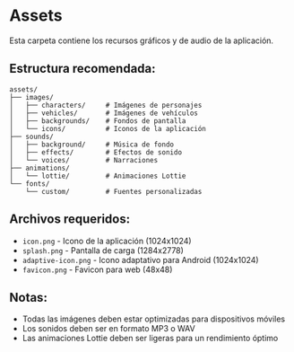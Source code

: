 # Assets

Esta carpeta contiene los recursos gráficos y de audio de la aplicación.

## Estructura recomendada:

```
assets/
├── images/
│   ├── characters/     # Imágenes de personajes
│   ├── vehicles/       # Imágenes de vehículos
│   ├── backgrounds/    # Fondos de pantalla
│   └── icons/          # Iconos de la aplicación
├── sounds/
│   ├── background/     # Música de fondo
│   ├── effects/        # Efectos de sonido
│   └── voices/         # Narraciones
├── animations/
│   └── lottie/         # Animaciones Lottie
└── fonts/
    └── custom/         # Fuentes personalizadas
```

## Archivos requeridos:

- `icon.png` - Icono de la aplicación (1024x1024)
- `splash.png` - Pantalla de carga (1284x2778)
- `adaptive-icon.png` - Icono adaptativo para Android (1024x1024)
- `favicon.png` - Favicon para web (48x48)

## Notas:

- Todas las imágenes deben estar optimizadas para dispositivos móviles
- Los sonidos deben ser en formato MP3 o WAV
- Las animaciones Lottie deben ser ligeras para un rendimiento óptimo

